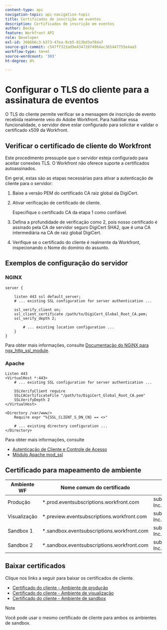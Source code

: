```yaml
---
content-type: api
navigation-topic: api-navigation-topic
title: Certificados de inscrição em eventos
description: Certificados de inscrição em eventos
author: Becky
feature: Workfront API
role: Developer
exl-id: 3606b6c3-b373-47ea-9cb5-813bd3af8da7
source-git-commit: c547ff323ad9e43472074964ac365447755e4aa5
workflow-type: tm+mt
source-wordcount: '303'
ht-degree: 0%

---
```


# Configurar o TLS do cliente para a assinatura de eventos

<!--Configuring Client TLS for Event Subscription
Steps to Verify Workfront's Client Certificate
Examples for Server configuration
NGINX
Apache
Certificate to Environment Mapping
Certificates
Production
Preview
Sandbox 1
Sandbox 2
-->

O TLS do cliente permite verificar se a mensagem de inscrição de evento recebida realmente veio do Adobe Workfront. Para habilitar essa funcionalidade, o servidor deve estar configurado para solicitar e validar o certificado x509 da Workfront.


## Verificar o certificado de cliente do Workfront

Este procedimento pressupõe que o servidor esteja configurado para aceitar conexões TLS. O Workfront não oferece suporte a certificados autoassinados.

Em geral, estas são as etapas necessárias para ativar a autenticação de cliente para o servidor:

1. Baixe a versão PEM do certificado CA raiz global da DigiCert.
1. Ativar verificação de certificado de cliente.

   Especifique o certificado CA da etapa 1 como confiável.

1. Defina a profundidade de verificação como 2, pois nosso certificado é assinado pela CA de servidor seguro DigiCert SHA2, que é uma CA intermediária na CA de raiz global DigiCert.
1. Verifique se o certificado do cliente é realmente da Workfront, inspecionando o Nome do domínio do assunto.

## Exemplos de configuração do servidor

### NGINX

```
server {

    listen 443 ssl default_server;
    # ... existing SSL configuration for server authentication ...

    ssl_verify_client on;
    ssl_client_certificate /path/to/DigiCert_Global_Root_CA.pem;
    ssl_verify_depth 2;

        # ... existing location configuration ...
    }
}
```

Para obter mais informações, consulte [Documentação do NGiNX para ngx_http_ssl_module](https://nginx.org/en/docs/http/ngx_http_ssl_module.html).

### Apache

```
Listen 443
<VirtualHost *:443>
    # ... existing SSL configuration for server authentication ...

    SSLVerifyClient require
    SSLCACertificateFile "/path/to/DigiCert_Global_Root_CA.pem"
    SSLVerifyDepth 2
</VirtualHost>

<Directory /var/www/>
    Require expr "%{SSL_CLIENT_S_DN_CN} == <>"

    # ... existing directory configuration ...
</Directory>
```

Para obter mais informações, consulte

* [Autenticação de Cliente e Controle de Acesso](https://httpd.apache.org/docs/2.4/ssl/ssl_howto.html#accesscontrol)
* [Módulo Apache mod_ssl](https://httpd.apache.org/docs/2.4/mod/mod_ssl.html)
 

## Certificado para mapeamento de ambiente

| Ambiente WF | Nome comum do certificado | Assunto do certificado (DN) |
| -- | -- | -- |
| Produção | *.prod.eventsubscriptions.workfront.com | subject= /C=US/ST=Utah/L=Lehi/O=Workfront, Inc./CN=*.prod.eventsubscriptions.workfront.com |
| Visualização | *.preview.eventsubscriptions.workfront.com | subject= /C=US/ST=Utah/L=Lehi/O=Workfront, Inc./CN=*.preview.eventsubscriptions.workfront.com |
| Sandbox 1 | *.sandbox.eventsubscriptions.workfront.com | subject= /C=US/ST=Utah/L=Lehi/O=Workfront, Inc./CN=*.sandbox.eventsubscriptions.workfront.com |
| Sandbox 2 | *.sandbox.eventsubscriptions.workfront.com | subject= /C=US/ST=Utah/L=Lehi/O=Workfront, Inc./CN=*.sandbox.eventsubscriptions.workfront.com |

## Baixar certificados

Clique nos links a seguir para baixar os certificados de cliente.

* [Certificado do cliente - Ambiente de produção](assets/event_subscription_nov_2023_production.crt)
* [Certificado do cliente - Ambiente de visualização](assets/event_subscription_nov_2023_preview.crt)
* [Certificado do cliente - Ambiente de sandbox](assets/event_subscription_nov_2023_sandboxes.crt)

>[!NOTE]
>
>Você pode usar o mesmo certificado de cliente para ambos os ambientes de sandbox.
